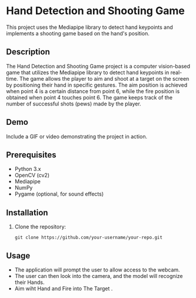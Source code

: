 # Hand Detection and Shooting Game

This project uses the Mediapipe library to detect hand keypoints and implements a shooting game based on the hand's position.

## Description

The Hand Detection and Shooting Game project is a computer vision-based game that utilizes the Mediapipe library to detect hand keypoints in real-time. The game allows the player to aim and shoot at a target on the screen by positioning their hand in specific gestures. The aim position is achieved when point 4 is a certain distance from point 6, while the fire position is obtained when point 4 touches point 6. The game keeps track of the number of successful shots (pews) made by the player.

## Demo

Include a GIF or video demonstrating the project in action.

## Prerequisites

- Python 3.x
- OpenCV (cv2)
- Mediapipe
- NumPy
- Pygame (optional, for sound effects)

## Installation

1. Clone the repository:

   ```shell
   git clone https://github.com/your-username/your-repo.git

## Usage

* The application will prompt the user to allow access to the webcam.
* The user can then look into the camera, and the model will recognize their Hands.
* Aim wiht Hand and Fire into The Target .
